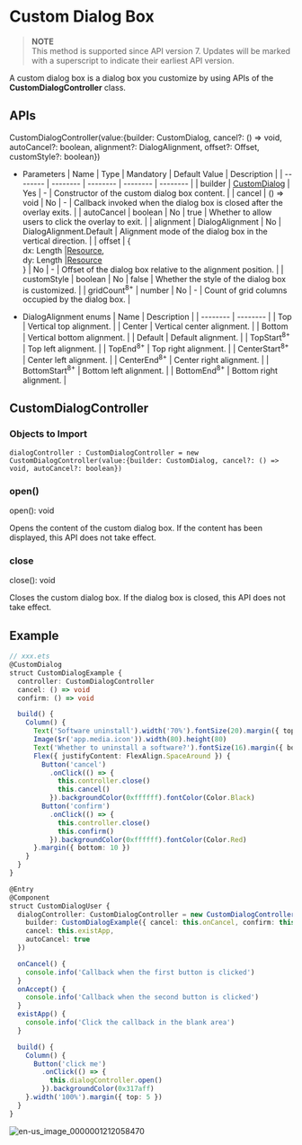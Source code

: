 # Custom Dialog Box


> **NOTE**<br>
> This method is supported since API version 7. Updates will be marked with a superscript to indicate their earliest API version.


A custom dialog box is a dialog box you customize by using APIs of the **CustomDialogController** class.


## APIs

CustomDialogController(value:{builder: CustomDialog, cancel?: () =&gt; void, autoCancel?: boolean, alignment?: DialogAlignment, offset?: Offset, customStyle?: boolean})


- Parameters
  | Name | Type | Mandatory | Default Value | Description |
  | -------- | -------- | -------- | -------- | -------- |
  | builder | [CustomDialog](../../ui/ts-component-based-customdialog.md) | Yes | - | Constructor of the custom dialog box content. |
  | cancel | () =&gt; void | No | - | Callback invoked when the dialog box is closed after the overlay exits. |
  | autoCancel | boolean | No | true | Whether to allow users to click the overlay to exit. |
  | alignment | DialogAlignment | No | DialogAlignment.Default | Alignment mode of the dialog box in the vertical direction. |
  | offset | {<br/>dx: Length \|[Resource](../../ui/ts-types.md#resource),<br/>dy: Length  \|[Resource](../../ui/ts-types.md#resource)<br/>} | No | - | Offset of the dialog box relative to the alignment position. |
  | customStyle | boolean | No | false | Whether the style of the dialog box is customized. |
  | gridCount<sup>8+</sup> | number                                   | No   | -                       | Count of grid columns occupied by the dialog box. |

- DialogAlignment enums
  | Name | Description |
  | -------- | -------- |
  | Top | Vertical top alignment. |
  | Center | Vertical center alignment. |
  | Bottom | Vertical bottom alignment. |
  | Default | Default alignment. |
  | TopStart<sup>8+</sup> | Top left alignment. |
  | TopEnd<sup>8+</sup> | Top right alignment. |
  | CenterStart<sup>8+</sup> | Center left alignment. |
  | CenterEnd<sup>8+</sup> | Center right alignment. |
  | BottomStart<sup>8+</sup> | Bottom left alignment. |
  | BottomEnd<sup>8+</sup> | Bottom right alignment. |


## CustomDialogController


### Objects to Import


```
dialogController : CustomDialogController = new CustomDialogController(value:{builder: CustomDialog, cancel?: () => void, autoCancel?: boolean})
```

### open()
open(): void


Opens the content of the custom dialog box. If the content has been displayed, this API does not take effect.


### close
close(): void

Closes the custom dialog box. If the dialog box is closed, this API does not take effect.


## Example


```ts
// xxx.ets
@CustomDialog
struct CustomDialogExample {
  controller: CustomDialogController
  cancel: () => void
  confirm: () => void

  build() {
    Column() {
      Text('Software uninstall').width('70%').fontSize(20).margin({ top: 10, bottom: 10 })
      Image($r('app.media.icon')).width(80).height(80)
      Text('Whether to uninstall a software?').fontSize(16).margin({ bottom: 10 })
      Flex({ justifyContent: FlexAlign.SpaceAround }) {
        Button('cancel')
          .onClick(() => {
            this.controller.close()
            this.cancel()
          }).backgroundColor(0xffffff).fontColor(Color.Black)
        Button('confirm')
          .onClick(() => {
            this.controller.close()
            this.confirm()
          }).backgroundColor(0xffffff).fontColor(Color.Red)
      }.margin({ bottom: 10 })
    }
  }
}

@Entry
@Component
struct CustomDialogUser {
  dialogController: CustomDialogController = new CustomDialogController({
    builder: CustomDialogExample({ cancel: this.onCancel, confirm: this.onAccept }),
    cancel: this.existApp,
    autoCancel: true
  })

  onCancel() {
    console.info('Callback when the first button is clicked')
  }
  onAccept() {
    console.info('Callback when the second button is clicked')
  }
  existApp() {
    console.info('Click the callback in the blank area')
  }

  build() {
    Column() {
      Button('click me')
        .onClick(() => {
          this.dialogController.open()
        }).backgroundColor(0x317aff)
    }.width('100%').margin({ top: 5 })
  }
}
```

![en-us_image_0000001212058470](figures/en-us_image_0000001212058470.gif)
